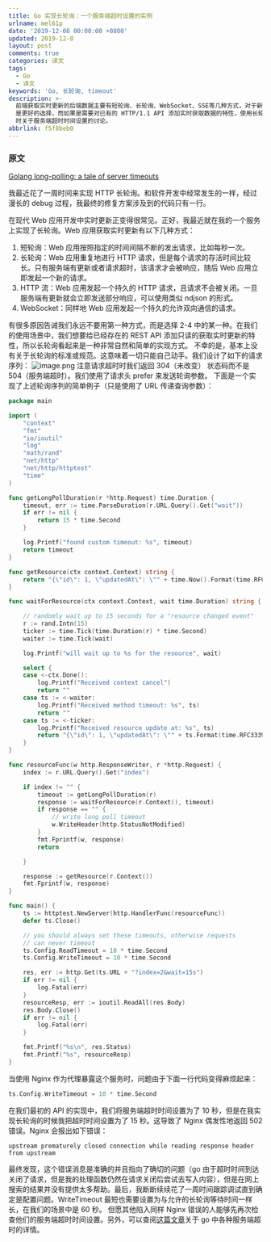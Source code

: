 ```yaml
---
title: Go 实现长轮询：一个服务端超时设置的实例
urlname: mel61p
date: '2019-12-08 00:00:00 +0800'
updated: 2019-12-8
layout: post
comments: true
categories: 译文
tags:
  - Go
  - 译文
keywords: 'Go, 长轮询, timeout'
description: >-
  前端获取实时更新的后端数据主要有短轮询、长轮询、WebSocket、SSE等几种方式，对于新开发的应用使用 WebSocket
  是更好的选择，而如果是需要对已有的 HTTP/1.1 API 添加实时获取数据的特性，使用长轮询则相对简单一些。本文即是作者在使用长轮询改造已有 API
  时关于服务端超时时间设置的讨论。
abbrlink: f5f8beb0
---
```


### 原文

[Golang long-polling: a tale of server timeouts](https://lucasroesler.com/2018/07/golang-long-polling-a-tale-of-server-timeouts/)

我最近花了一周时间来实现 HTTP 长轮询。和软件开发中经常发生的一样，经过漫长的 debug 过程，我最终的修复方案涉及到的代码只有一行。

在现代 Web 应用开发中实时更新正变得很常见。正好，我最近就在我的一个服务上实现了长轮询。Web 应用获取实时更新有以下几种方式：

1. 短轮询：Web 应用按照指定的时间间隔不断的发出请求，比如每秒一次。
1. 长轮询：Web 应用重复地进行 HTTP 请求，但是每个请求的存活时间比较长。只有服务端有更新或者请求超时，该请求才会被响应，随后 Web 应用立即发起一个新的请求。
1. HTTP 流：Web 应用发起一个持久的 HTTP 请求，且请求不会被关闭。一旦服务端有更新就会立即发送部分响应，可以使用类似 ndjson 的形式。
1. WebSocket：同样地 Web 应用发起一个持久的允许双向通信的请求。

有很多原因告诫我们永远不要用第一种方式，而是选择 2-4 中的某一种。在我们的使用场景中，我们想要给已经存在的 REST API 添加只读的获取实时更新的特性，所以长轮询看起来是一种非常自然和简单的实现方式。
不幸的是，基本上没有关于长轮询的标准或规范。这意味着一切只能自己动手。我们设计了如下的请求序列：
![image.png](https://cdn.nlark.com/yuque/0/2019/png/182657/1575783155078-b299a29e-2114-4667-ad30-947580207315.png#align=left&display=inline&height=526&margin=%5Bobject%20Object%5D&name=image.png&originHeight=526&originWidth=579&size=95727&status=done&style=none&width=579)
注意请求超时时我们返回 304（未改变） 状态码而不是 504（服务端超时）。我们使用了请求头 prefer 来发送轮询参数。
下面是一个实现了上述轮询序列的简单例子（只是使用了 URL 传递查询参数）：

```go
package main

import (
	"context"
	"fmt"
	"io/ioutil"
	"log"
	"math/rand"
	"net/http"
	"net/http/httptest"
	"time"
)

func getLongPollDuration(r *http.Request) time.Duration {
	timeout, err := time.ParseDuration(r.URL.Query().Get("wait"))
	if err != nil {
		return 15 * time.Second
	}

	log.Printf("found custom timeout: %s", timeout)
	return timeout
}

func getResource(ctx context.Context) string {
	return "{\"id\": 1, \"updatedAt\": \"" + time.Now().Format(time.RFC3339) + "\"}"
}

func waitForResource(ctx context.Context, wait time.Duration) string {

	// randomly wait up to 15 seconds for a "resource changed event"
	r := rand.Intn(15)
	ticker := time.Tick(time.Duration(r) * time.Second)
	waiter := time.Tick(wait)

	log.Printf("will wait up to %s for the resource", wait)

	select {
	case <-ctx.Done():
		log.Printf("Received context cancel")
		return ""
	case ts := <-waiter:
		log.Printf("Received method timeout: %s", ts)
		return ""
	case ts := <-ticker:
		log.Printf("Received resource update at: %s", ts)
		return "{\"id\": 1, \"updatedAt\": \"" + ts.Format(time.RFC3339) + "\"}"
	}
}

func resourceFunc(w http.ResponseWriter, r *http.Request) {
	index := r.URL.Query().Get("index")

	if index != "" {
		timeout := getLongPollDuration(r)
		response := waitForResource(r.Context(), timeout)
		if response == "" {
			// write long poll timeout
			w.WriteHeader(http.StatusNotModified)
		}
		fmt.Fprintf(w, response)
		return

	}

	response := getResource(r.Context())
	fmt.Fprintf(w, response)
}

func main() {
	ts := httptest.NewServer(http.HandlerFunc(resourceFunc))
	defer ts.Close()

	// you should always set these timeouts, otherwise requests
	// can never timeout
	ts.Config.ReadTimeout = 10 * time.Second
	ts.Config.WriteTimeout = 10 * time.Second

	res, err := http.Get(ts.URL + "?index=2&wait=15s")
	if err != nil {
		log.Fatal(err)
	}
	resourceResp, err := ioutil.ReadAll(res.Body)
	res.Body.Close()
	if err != nil {
		log.Fatal(err)
	}

	fmt.Printf("%s\n", res.Status)
	fmt.Printf("%s", resourceResp)
}
```

当使用 Nginx 作为代理暴露这个服务时，问题由于下面一行代码变得麻烦起来：

```go
ts.Config.WriteTimeout = 10 * time.Second
```

在我们最初的 API 的实现中，我们将服务端超时时间设置为了 10 秒，但是在我实现长轮询的时候我把超时时间设置为了 15 秒。这导致了 Nginx 偶发性地返回 502 错误。Nginx 会报出如下错误：

```
upstream prematurely closed connection while reading response header from upstream
```

最终发现，这个错误消息是准确的并且指向了确切的问题（go 由于超时时间到达关闭了请求，但是我的处理函数仍然在请求关闭后尝试去写入内容），但是在网上搜索的结果并没有提供太多帮助。最后，我断断续续花了一周时间跟踪调试直到确定是配置问题。WriteTimeout 最短也需要设置为与允许的长轮询等待时间一样长，在我们的场景中是 60 秒。
但愿其他陷入同样 Nginx 错误的人能够先再次检查他们的服务端超时时间设置。另外，可以查阅[这篇文章](https://blog.cloudflare.com/the-complete-guide-to-golang-net-http-timeouts/)关于 go 中各种服务端超时的详情。
